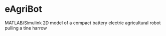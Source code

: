 # eAgriBot
MATLAB/Simulink 2D model of a compact battery electric agricultural robot pulling a tine harrow
